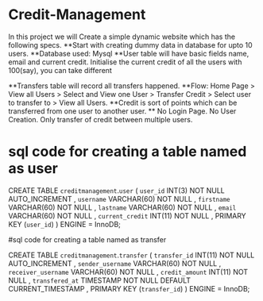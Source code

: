 # Credit-Management
In this project we will Create a simple dynamic website which has the following specs.
**Start with creating dummy data in database for upto 10 users.
**Database used: Mysql 
**User table will have basic fields  name, email and  current credit.
Initialise the current credit of all the users with 100(say), you can take different

**Transfers table will record all transfers happened.
**Flow: Home Page > View all Users > Select and View one User >
Transfer Credit > Select user to transfer to > View all Users. 
**Credit is sort of points which can be transferred from one user to another user.
** No Login Page. No User Creation. Only transfer of credit between multiple users.


# sql code for creating a table named as user

CREATE TABLE `creditmanagement`.`user` ( 
`user_id` INT(3) NOT NULL AUTO_INCREMENT ,
`username` VARCHAR(60) NOT NULL ,
`firstname` VARCHAR(60) NOT NULL ,
`lastname` VARCHAR(60) NOT NULL ,
`email` VARCHAR(60) NOT NULL ,
`current_credit` INT(11) NOT NULL ,
PRIMARY KEY (`user_id`)
) ENGINE = InnoDB;


#sql code for creating a table named as transfer

CREATE TABLE `creditmanagement`.`transfer` (
`transfer_id` INT(11) NOT NULL AUTO_INCREMENT ,
`sender_username` VARCHAR(60) NOT NULL ,
`receiver_username` VARCHAR(60) NOT NULL ,
`credit_amount` INT(11) NOT NULL , 
`transfered_at` TIMESTAMP NOT NULL DEFAULT CURRENT_TIMESTAMP ,
PRIMARY KEY (`transfer_id`)
) ENGINE = InnoDB;
